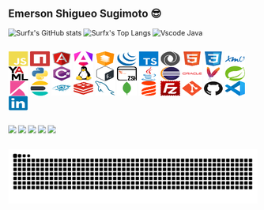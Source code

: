 ## Emerson Shigueo Sugimoto 😎

<div>
  <img height="180em" alt="Surfx's GitHub stats" src="https://github-readme-stats.vercel.app/api?username=surfx&show_icons=true&theme=tokyonight&include_all_commits=true&count_private=true">
  <img height="180em" alt="Surfx's Top Langs" src="https://github-readme-stats.vercel.app/api/top-langs/?username=surfx&layout=compact&langs_count=16&theme=tokyonight">
  <img height="180em" alt="Vscode Java" src="vscode_java.gif">
</div>

##

<div style="display: inline_block;">
  <img align="center" alt="Emerson-Js" height="30" width="40" src="https://raw.githubusercontent.com/devicons/devicon/master/icons/javascript/javascript-plain.svg">
  <img align="center" alt="Emerson-Npm" height="30" width="40" src="https://github.com/devicons/devicon/blob/master/icons/npm/npm-original.svg">
  <img align="center" alt="Emerson-Angular-Js" height="30" width="40" src="https://raw.githubusercontent.com/devicons/devicon/refs/heads/master/icons/angularjs/angularjs-original.svg">
  <img align="center" alt="Emerson-Angular" height="30" width="40" src="https://raw.githubusercontent.com/devicons/devicon/master/icons/angular/angular-original.svg">
  <img align="center" alt="Emerson-Angular-Material" height="30" width="40" src="https://github.com/devicons/devicon/blob/master/icons/angularmaterial/angularmaterial-original.svg">
  <img align="center" alt="Emerson-Jquery" height="30" width="40" src="https://github.com/devicons/devicon/blob/master/icons/jquery/jquery-original.svg">
  <img align="center" alt="Emerson-Ts" height="30" width="40" src="https://raw.githubusercontent.com/devicons/devicon/master/icons/typescript/typescript-plain.svg">
  <img align="center" alt="Emerson-Json" height="30" width="40" src="https://github.com/devicons/devicon/blob/master/icons/json/json-plain.svg">
  <img align="center" alt="Emerson-HTML" height="30" width="40" src="https://raw.githubusercontent.com/devicons/devicon/master/icons/html5/html5-original.svg">
  <img align="center" alt="Emerson-CSS" height="30" width="40" src="https://raw.githubusercontent.com/devicons/devicon/master/icons/css3/css3-original.svg">
  <img align="center" alt="Emerson-Xml" height="30" width="40" src="https://github.com/devicons/devicon/blob/master/icons/xml/xml-plain.svg">
  <img align="center" alt="Emerson-Yaml" height="30" width="40" src="https://github.com/devicons/devicon/blob/master/icons/yaml/yaml-original.svg">
  <img align="center" alt="Emerson-Python" height="30" width="40" src="https://raw.githubusercontent.com/devicons/devicon/master/icons/python/python-original.svg">
  <img align="center" alt="Emerson-Csharp" height="30" width="40" src="https://raw.githubusercontent.com/devicons/devicon/master/icons/csharp/csharp-original.svg">
  <img align="center" alt="Emerson-Linux" height="30" width="40" src="https://github.com/devicons/devicon/blob/master/icons/linux/linux-original.svg">
  <img align="center" alt="Emerson-Ba$h" height="30" width="40" src="https://github.com/devicons/devicon/blob/master/icons/bash/bash-plain.svg">
  <img align="center" alt="Emerson-Z$h" height="30" width="40" src="https://github.com/devicons/devicon/blob/master/icons/zsh/zsh-original.svg">
  <img align="center" alt="Emerson-Java" height="30" width="40" src="https://github.com/devicons/devicon/blob/master/icons/java/java-original.svg">
  <img align="center" alt="Emerson-Eclipse" height="30" width="40" src="https://github.com/devicons/devicon/blob/master/icons/eclipse/eclipse-original.svg">
  <img align="center" alt="Emerson-Oracle" height="30" width="40" src="https://github.com/devicons/devicon/blob/master/icons/oracle/oracle-original.svg">
  <img align="center" alt="Emerson-Maven" height="30" width="40" src="https://github.com/devicons/devicon/blob/master/icons/maven/maven-original.svg">
  <img align="center" alt="Emerson-Spring" height="30" width="40" src="https://github.com/devicons/devicon/blob/master/icons/spring/spring-original.svg">
  <img align="center" alt="Emerson-Kibana" height="30" width="40" src="https://github.com/devicons/devicon/blob/master/icons/kibana/kibana-plain.svg">
  <img align="center" alt="Emerson-ElasticSearch" height="30" width="40" src="https://github.com/devicons/devicon/blob/master/icons/elasticsearch/elasticsearch-original.svg">
  <img align="center" alt="Emerson-Cassandra" height="30" width="40" src="https://github.com/devicons/devicon/blob/master/icons/cassandra/cassandra-plain.svg">
  <img align="center" alt="Emerson-Redis" height="30" width="40" src="https://github.com/devicons/devicon/blob/master/icons/redis/redis-plain.svg">
  <img align="center" alt="Emerson-MySQL" height="30" width="40" src="https://github.com/devicons/devicon/blob/master/icons/mysql/mysql-original.svg">
  <img align="center" alt="Emerson-MongoDb" height="30" width="40" src="https://github.com/devicons/devicon/blob/master/icons/mongodb/mongodb-plain.svg">
  <img align="center" alt="Emerson-Liquibase" height="30" width="40" src="https://github.com/devicons/devicon/blob/master/icons/liquibase/liquibase-original.svg">
  <img align="center" alt="Emerson-Filezilla" height="30" width="40" src="https://github.com/devicons/devicon/blob/master/icons/filezilla/filezilla-original.svg">
  <img align="center" alt="Emerson-Git" height="30" width="40" src="https://github.com/devicons/devicon/blob/master/icons/git/git-plain.svg">
  <img align="center" alt="Emerson-Github" height="30" width="40" src="https://github.com/devicons/devicon/blob/master/icons/github/github-original.svg">
  <img align="center" alt="Emerson-Vscode" height="30" width="40" src="https://github.com/devicons/devicon/blob/master/icons/vscode/vscode-original.svg">
  <img align="center" alt="Emerson-Linkedin" height="30" width="40" src="https://github.com/devicons/devicon/blob/master/icons/linkedin/linkedin-original.svg">
</div>

##

<a href="https://www.facebook.com/emerson.emer.16?locale=pt_BR" target="_blank"><img src="https://img.shields.io/badge/Facebook-%231877F2.svg?style=for-the-badge&logo=Facebook&logoColor=white"></a>
<a href="https://www.instagram.com/emerson.sugimoto/" target="_blank"><img src="https://img.shields.io/badge/Instagram-%23E4405F.svg?style=for-the-badge&logo=Instagram&logoColor=white"></a>
<a href="mailto:eme.vbnet@gmail.com"><img src="https://img.shields.io/badge/Gmail-D14836?style=for-the-badge&logo=gmail&logoColor=white"></a>
<a href="https://github.com/surfx" target="_blank"><img src="https://img.shields.io/badge/github-%23121011.svg?style=for-the-badge&logo=github&logoColor=white"></a>
<a href="[https://github.com/surfx](https://www.linkedin.com/in/emerson-sugimoto-3453a032/)" target="_blank"><img src="https://img.shields.io/badge/linkedin-%230077B5.svg?style=for-the-badge&logo=linkedin&logoColor=white"></a>

##

![Github Snake](https://raw.githubusercontent.com/surfx/surfx/refs/heads/output/github-snake-dark.svg)

<!--
https://raw.githubusercontent.com
https://github.com/Ileriayo/markdown-badges
https://www.youtube.com/watch?v=U-IVndCqXWc
-->
